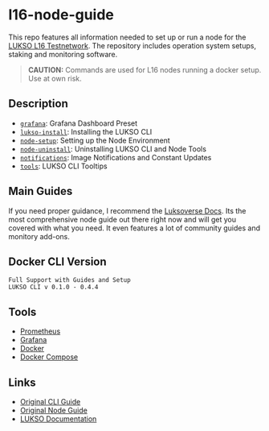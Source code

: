 # l16-node-guide

This repo features all information needed to set up or run a node for the [LUKSO L16 Testnetwork](https://docs.lukso.tech/networks/l16-testnet/parameters). The repository includes operation system setups, staking and monitoring software.

> **CAUTION:** Commands are used for L16 nodes running a docker setup. Use at own risk.

## Description

- [`grafana`](./grafana/): Grafana Dashboard Preset
- [`lukso-install`](./lukso-install/): Installing the LUKSO CLI
- [`node-setup`](./node-setup/): Setting up the Node Environment
- [`node-uninstall`](./node-uninstall/): Uninstalling LUKSO CLI and Node Tools
- [`notifications`](./notifications/): Image Notifications and Constant Updates
- [`tools`](./tools/): LUKSO CLI Tooltips

## Main Guides

If you need proper guidance, I recommend the [Luksoverse Docs](https://docs.luksoverse.io/). Its the most comprehensive node guide out there right now and will get you covered with what you need. It even features a lot of community guides and monitory add-ons.

## Docker CLI Version

```
Full Support with Guides and Setup
LUKSO CLI v 0.1.0 - 0.4.4
```

## Tools

- [Prometheus](https://prometheus.io/)
- [Grafana](https://grafana.com/)
- [Docker](https://docs.docker.com/)
- [Docker Compose](https://docs.docker.com/compose/)

## Links

- [Original CLI Guide](https://luksoverse.io/2022/04/l16-re-spin-extra-tools-and-explanation/)
- [Original Node Guide](https://github.com/lykhonis/lukso-node-guide)
- [LUKSO Documentation](https://docs.lukso.tech/networks/l16-testnet/run-node)
